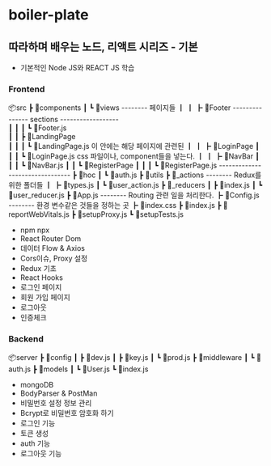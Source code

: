 # boiler-plate

## 따라하며 배우는 노드, 리액트 시리즈 - 기본

- 기본적인 Node JS와 REACT JS 학습

### Frontend

📦src
┣ 📂components
┃ ┗ 📂views -------- 페이지들
┃ ┃ ┣ 📂Footer --------------- sections ------------------  
┃ ┃ ┃ ┗ 📜Footer.js  
┃ ┃ ┣ 📂LandingPage  
┃ ┃ ┃ ┗ 📜LandingPage.js 이 안에는 해당 페이지에 관련된
┃ ┃ ┣ 📂LoginPage
┃ ┃ ┃ ┗ 📜LoginPage.js css 파일이나, component들을 넣는다.
┃ ┃ ┣ 📂NavBar
┃ ┃ ┃ ┗ 📜NavBar.js
┃ ┃ ┗ 📂RegisterPage
┃ ┃ ┃ ┗ 📜RegisterPage.js --------------------------------
┣ 📂hoc
┃ ┗ 📜auth.js
┣ 📂utils
┣ 📂_actions -------- Redux를 위한 폴더들
┃ ┣ 📜types.js
┃ ┗ 📜user_action.js
┣ 📂_reducers
┃ ┣ 📜index.js
┃ ┗ 📜user_reducer.js
┣ 📜App.js -------- Routing 관련 일을 처리한다.
┣ 📜Config.js -------- 환경 변수같은 것들을 정하는 곳
┣ 📜index.css
┣ 📜index.js
┣ 📜reportWebVitals.js
┣ 📜setupProxy.js
┗ 📜setupTests.js

- npm npx
- React Router Dom
- 데이터 Flow & Axios
- Cors이슈, Proxy 설정
- Redux 기초
- React Hooks
- 로그인 페이지
- 회원 가입 페이지
- 로그아웃
- 인증체크

### Backend

📦server
┣ 📂config
┃ ┣ 📜dev.js
┃ ┣ 📜key.js
┃ ┗ 📜prod.js
┣ 📂middleware
┃ ┗ 📜auth.js
┣ 📂models
┃ ┗ 📜User.js
┗ 📜index.js

- mongoDB
- BodyParser & PostMan
- 비밀번호 설정 정보 관리
- Bcrypt로 비밀번호 암호화 하기
- 로그인 기능
- 토큰 생성
- auth 기능
- 로그아웃 기능
